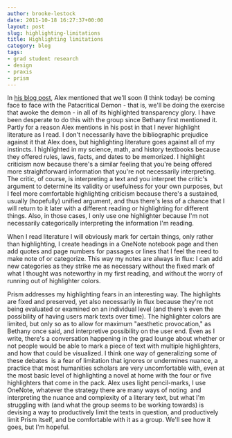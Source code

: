 ```yaml
---
author: brooke-lestock
date: 2011-10-18 16:27:37+00:00
layout: post
slug: highlighting-limitations
title: Highlighting limitations
category: blog
tags:
- grad student research
- design
- praxis
- prism
---
```


In [his blog post](http://www.scholarslab.org/praxis-program/design-to-play/), Alex mentioned that we'll soon (I think today) be coming face to face with the Patacritical Demon - that is, we'll be doing the exercise that awoke the demon - in all of its highlighted transparency glory. I have been desperate to do this with the group since Bethany first mentioned it. Partly for a reason Alex mentions in his post in that I never highlight literature as I read. I don't necessarily have the bibliographic prejudice against it that Alex does, but highlighting literature goes against all of my instincts. I highlighted in my science, math, and history textbooks because they offered rules, laws, facts, and dates to be memorized. I highlight criticism now because there's a similar feeling that you're being offered more straightforward information that you're not necessarily interpreting. The critic, of course, is interpreting a text and you interpret the critic's argument to determine its validity or usefulness for your own purposes, but I feel more comfortable highlighting criticism because there's a sustained, usually (hopefully) unified argument, and thus there's less of a chance that I will return to it later with a different reading or highlighting for different things. Also, in those cases, I only use one highlighter because I'm not necessarily categorically interpreting the information I'm reading.

When I read literature I will obviously mark for certain things, only rather than highlighting, I create headings in a OneNote notebook page and then add quotes and page numbers for passages or lines that I feel the need to make note of or categorize. This way my notes are always in flux: I can add new categories as they strike me as necessary without the fixed mark of what I thought was noteworthy in my first reading, and without the worry of running out of highlighter colors.

Prism addresses my highlighting fears in an interesting way. The highlights are fixed and preserved, yet also necessarily in flux because they're not being evaluated or examined on an individual level (and there's even the possibility of having users mark texts over time). The highlighter colors are limited, but only so as to allow for maximum "aesthetic provocation," as Bethany once said, and interpretive possibility on the user end. Even as I write, there's a conversation happening in the grad lounge about whether or not people would be able to mark a piece of text with multiple highlighters, and how that could be visualized. I think one way of generalizing some of these debates  is a fear of limitation that ignores or undermines nuance, a practice that most humanities scholars are very uncomfortable with, even at the most basic level of highlighting a novel at home with the four or five highlighters that come in the pack. Alex uses light pencil-marks, I use OneNote, whatever the strategy there are many ways of noting  and interpreting the nuance and complexity of a literary text, but what I'm struggling with (and what the group seems to be working towards) is devising a way to productively limit the texts in question, and productively limit Prism itself, and be comfortable with it as a group. We'll see how it goes, but I'm hopeful.
